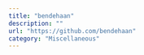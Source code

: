 ```yaml
---
title: "bendehaan"
description: ""
url: "https://github.com/bendehaan"
category: "Miscellaneous"
---
```

